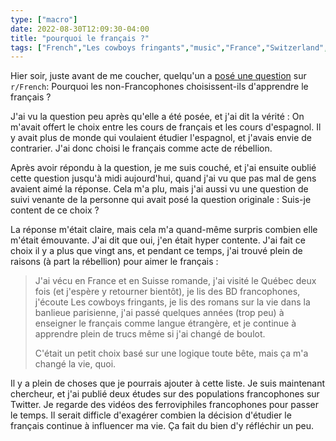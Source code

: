 ```yaml
---
type: ["macro"]
date: 2022-08-30T12:09:30-04:00
title: "pourquoi le français ?"
tags: ["French","Les cowboys fringants","music","France","Switzerland","Québec","BD","comics"]
---
```


Hier soir, juste avant de me coucher, quelqu'un a [posé une question](https://www.reddit.com/r/French/comments/x12rso/why_did_you_decide_to_learn_french/) sur `r/French`: Pourquoi les non-Francophones choisissent-ils d'apprendre le français ? 

J'ai vu la question peu après qu'elle a été posée, et j'ai dit la vérité : On m'avait offert le choix entre les cours de français et les cours d'espagnol. Il y avait plus de monde qui voulaient étudier l'espagnol, et j'avais envie de contrarier. J'ai donc choisi le français comme acte de rébellion.

Après avoir répondu à la question, je me suis couché, et j'ai ensuite oublié cette question jusqu'à midi aujourd'hui, quand j'ai vu que pas mal de gens avaient aimé la réponse. Cela m'a plu, mais j'ai aussi vu une question de suivi venante de la personne qui avait posé la question originale : Suis-je content de ce choix ? 

La réponse m'était claire, mais cela m'a quand-même surpris combien elle m'était émouvante. J'ai dit que oui, j'en était hyper contente. J'ai fait ce choix il y a plus que vingt ans, et pendant ce temps, j'ai trouvé plein de raisons (à part la rébellion) pour aimer le français : 

> J'ai vécu en France et en Suisse romande, j'ai visité le Québec deux fois (et j'espère y retourner bientôt), je lis des BD francophones, j'écoute Les cowboys fringants, je lis des romans sur la vie dans la banlieue parisienne, j'ai passé quelques années (trop peu) à enseigner le français comme langue étrangère, et je continue à apprendre plein de trucs même si j'ai changé de boulot.
>
> C'était un petit choix basé sur une logique toute bête, mais ça m'a changé la vie, quoi.

Il y a plein de choses que je pourrais ajouter à cette liste. Je suis maintenant chercheur, et j'ai publié deux études sur des populations francophones sur Twitter. Je regarde des vidéos des ferroviphiles francophones pour passer le temps. Il serait difficle d'exagérer combien la décision d'étudier le français continue à influencer ma vie. Ça fait du bien d'y réfléchir un peu.
